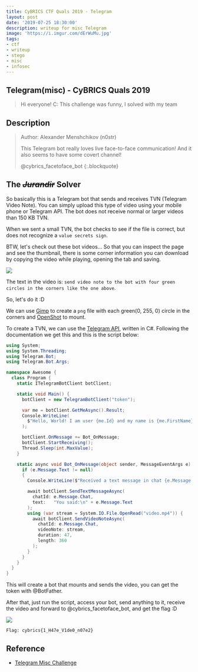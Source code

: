 ```yaml
---
title: CyBRICS CTF Quals 2019 - Telegram
layout: post 
date: '2019-07-25 18:30:00'
description: writeup for misc Telegram
image: 'https://i.imgur.com/dErWuMu.jpg'
tags:
- ctf
- writeup
- stego
- misc
- infosec
---
```


## Telegram(misc) - CyBRICS Quals 2019

>Hi everyone! C:
>This challenge was funny, I solved with my team

## Description
> Author: Alexander Menshchikov (n0str)
>
>This Telegram bot really loves live face-to-face communication! And it also seems to have some covert channel!
>
>@cybrics_facetoface_bot
{:.blockquote}

## The ~~*Jurandir*~~ Solver

So basically this is a Telegram bot that sends and receives TVN (Telegram Video Note). You can simply upload this type of video using your mobile phone or Telegram API. The bot does not receive normal or larger videos than 150 KB TVN.

When we sent a small TVN, the bot checks to see if the file is correct, but does not recognize a `value secrets sign`.

BTW, let's check out these bot videos... So that you can inspect the page and see the thumbnail, there is some corner information you can download by copying the video while playing, opening the tab and saving.

![](https://i.imgur.com/xduj8XN.png)


The text in the video is: `send video note to the bot with four green circles in the corners like the one above`.

So, let's do it :D

We can use [Gimp](https://www.gimp.org/) to create a `png` file with each green(0, 255, 0) circle in the corners and [OpenShot](https://www.openshot.org/) to mount.

To create a TVN, we can use the [Telegram API](https://telegrambots.github.io/book/2/send-msg/video-video_note-msg.html), written in C#. Following the documentation we get this and this is the script below:


```cs
using System;
using System.Threading;
using Telegram.Bot;
using Telegram.Bot.Args;

namespace Awesome {
  class Program {
    static ITelegramBotClient botClient;

    static void Main() {
      botClient = new TelegramBotClient("token");

      var me = botClient.GetMeAsync().Result;
      Console.WriteLine(
        $"Hello, World! I am user {me.Id} and my name is {me.FirstName}."
      );

      botClient.OnMessage += Bot_OnMessage;
      botClient.StartReceiving();
      Thread.Sleep(int.MaxValue);
    }

    static async void Bot_OnMessage(object sender, MessageEventArgs e) {
      if (e.Message.Text != null)
      {
        Console.WriteLine($"Received a text message in chat {e.Message.Chat.Id}.");

        await botClient.SendTextMessageAsync(
          chatId: e.Message.Chat,
          text:   "You said:\n" + e.Message.Text
        );
        using (var stream = System.IO.File.OpenRead("video.mp4")) {
          await botClient.SendVideoNoteAsync(
            chatId: e.Message.Chat,
            videoNote: stream,
            duration: 47,
            length: 360
          );
        }
      }
    }
  }
}
```

This will create a bot that mounts and sends the video, you can get the token with @BotFather.

After that, just run the script, access your bot, send anything to it, receive the video and forward to @cybrics_facetoface_bot, and get the flag :D

![](https://i.imgur.com/wBYXVDt.png)

`Flag: cybrics{1_H47e_V1de0_n07e2}`

## Reference

* [Telegram Misc Challenge](https://lucasnathaniel.github.io/telegram-misc-challenge/)
